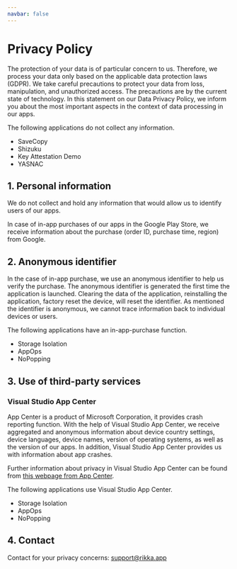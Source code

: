 ```yaml
---
navbar: false
---
```


# Privacy Policy

The protection of your data is of particular concern to us. Therefore, we process your data only based on the applicable data protection laws (GDPR). We take careful precautions to protect your data from loss, manipulation, and unauthorized access. The precautions are by the current state of technology. In this statement on our Data Privacy Policy, we inform you about the most important aspects in the context of data processing in our apps.

The following applications do not collect any information.

* SaveCopy
* Shizuku
* Key Attestation Demo
* YASNAC

## 1. Personal information

We do not collect and hold any information that would allow us to identify users of our apps.

In case of in-app purchases of our apps in the Google Play Store, we receive information about the purchase (order ID, purchase time, region) from Google.

## 2. Anonymous identifier

In the case of in-app purchase, we use an anonymous identifier to help us verify the purchase. The anonymous identifier is generated the first time the application is launched. Clearing the data of the application, reinstalling the application, factory reset the device, will reset the identifier. As mentioned the identifier is anonymous, we cannot trace information back to individual devices or users.

The following applications have an in-app-purchase function.

* Storage Isolation
* AppOps
* NoPopping

## 3. Use of third-party services 

### Visual Studio App Center

App Center is a product of Microsoft Corporation, it provides crash reporting function. With the help of Visual Studio App Center, we receive aggregated and anonymous information about device country settings, device languages, device names, version of operating systems, as well as the version of our apps. In addition, Visual Studio App Center provides us with information about app crashes.

Further information about privacy in Visual Studio App Center can be found from [this webpage from App Center](https://docs.microsoft.com/en-us/appcenter/gdpr/).

The following applications use Visual Studio App Center.

* Storage Isolation
* AppOps
* NoPopping

## 4. Contact 

Contact for your privacy concerns: [support@rikka.app](mailto://support@rikka.app)
